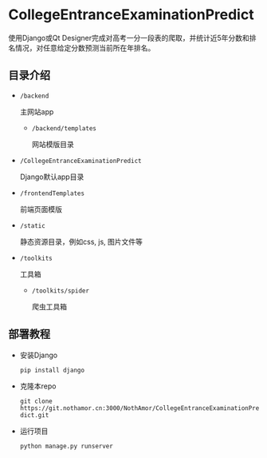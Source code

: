 # CollegeEntranceExaminationPredict

使用Django或Qt Designer完成对高考一分一段表的爬取，并统计近5年分数和排名情况，对任意给定分数预测当前所在年排名。

## 目录介绍

* `/backend`

  主网站app

  * `/backend/templates`

    网站模版目录

* `/CollegeEntranceExaminationPredict`

  Django默认app目录

* `/frontendTemplates`

  前端页面模版

* `/static`

  静态资源目录，例如css, js, 图片文件等

* `/toolkits`

  工具箱

  * `/toolkits/spider`

    爬虫工具箱

## 部署教程

* 安装Django

  `pip install django`

* 克隆本repo

  `git clone https://git.nothamor.cn:3000/NothAmor/CollegeEntranceExaminationPredict.git`

* 运行项目

  `python manage.py runserver`



